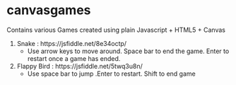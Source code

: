 # canvasgames
Contains various Games created using plain Javascript + HTML5 + Canvas

<ol>
<li>Snake : https://jsfiddle.net/8e34octp/
  <ul><li>Use arrow keys to move around. Space bar to end the game. Enter to restart once a game has ended.</ul></li>
</li>
<li>Flappy Bird : https://jsfiddle.net/5twq3u8n/
  <ul><li>Use space bar to jump .Enter to restart. Shift to end game</ul></li>
</li>
</ol>
